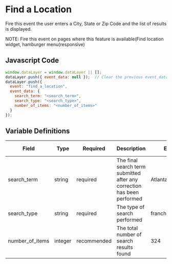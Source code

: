 # Find a Location

Fire this event the user enters a City, State or Zip Code and the list of results is displayed. 

NOTE: Fire this event on pages where this feature is available(Find location widget, hamburger menu(responsive)


## Javascript Code
```js
window.dataLayer = window.dataLayer || [];
dataLayer.push({ event_data: null });  // Clear the previous event_data object.
dataLayer.push({
  event: "find_a_location",
  event_data: {
    search_term: "<search_term>",
    search_type: "<search_type>",
    number_of_items: "<number_of_items>"
  }
});
```

## Variable Definitions
|Field|Type|Required|Description|Example|Pattern|Min Length|Max Length|Minimum|Maximum|Multiple Of|
| --- | --- | --- | --- | --- | --- | --- | --- | --- | --- | --- |
|search_term|string|required|The final search term submitted after any correction has been performed|Atlanta|
|search_type|string|required|The type of search performed|franchise,job,global|
|number_of_items|integer|recommended|The total number of search results found|324|












